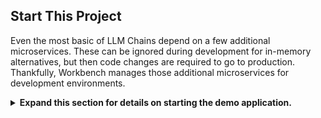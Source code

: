 ## Start This Project

Even the most basic of LLM Chains depend on a few additional microservices. These can be ignored during development for in-memory alternatives, but then code changes are required to go to production. Thankfully, Workbench manages those additional microservices for development environments.

<details>
<summary>
<b>Expand this section for details on starting the demo application.</b>
</summary>

> **HINT:** For each application, the debug output can be monitored in the UI by clicking the Output link in the lower left corner, selecting the dropdown menu, and choosing the application of interest (or *Compose* for applications started via compose). 

Since you can either pull NIMs and run them locally, or utilize the endpoints from *ai.nvidia.com* you can run this project with *or* without GPUs. 

1. The applications bundled in this workspace can be controlled by navigating to two tabs:

    - **Environment** > **Compose**
    - **Environment** > **Applications**

1. First, navigate to the **Environment** > **Compose** tab. If you're not working in an environment with GPUs, you can just click **Start** to run the project using a lightweight deployment. This default configuration will run the following containers:

    - *Milvus Vector DB*: An unstructured knowledge base 

    - *Redis*: Used to store conversation histories

1. If you have access to GPU resources and want to run any NIMs locally, use the dropdown menu under *Compose* and select which set of NIMs you want to run locally. Note that you *must* have at least 1 available GPU per NIM you plan to run locally. Below is an outline of the available configurations:

    - Local LLM (min 1 GPU required)
        - The first time the LLM NIM is started, it will take some time to download the image and the optimized models.
            - During a long start, to confirm the LLM NIM is starting, the progress can be observed by viewing the logs by using the *Output* pane on the bottom left of the UI.

            - If the logs indicate an authentication error, that means the provided *NGC_API_KEY* does not have access to the NIMs. Please verify it was generated correctly and in an NGC organization that has NVIDIA AI Enterprise support or trial.

            - If the logs appear to be stuck on `..........: Pull complete`. `..........: Verifying complete`, or `..........: Download complete`; this is all normal output from Docker that the various layers of the container image have been downloaded.

            - Any other failures here need to be addressed.
    - Local LLM + Embedding (min 2 GPUs required)

    - Local LLM + Embedding + Reranking (min 3 GPUs required)
        

    > **NOTE:**  Each profile will also run *Milvus Vector DB* and *Redis*
    > **NOTE:**  Due to the nature of Docker Compose profiles, the UI will let you select multiple profiles at the same time. In the context of this project, selecting multiple profiles does not make sense. It will not cause any errors, however we recommend only selecting one profile at a time for simplicity.

1. Once the compose services have been started, navigate to the **Environment** > **Applications** tab. Now, the *Chain Server* can safely be started. This contains the custom LangChain code for performing our reasoning chain. By default, it will use the local Milvus and Redis, but use *ai.nvidia.com* for LLM, Embedding, and Reranking model inferencing.

1. Once the *Chain Server*  is up, the *Chat Frontend* can be started. Starting the interface will automatically open it in a browser window. If you are running any local NIMs, you can edit the config to connect to them via the *Chat Frontend*

  ![NIM Anywhere Frontend](_static/na_frontend.png)

</details>
